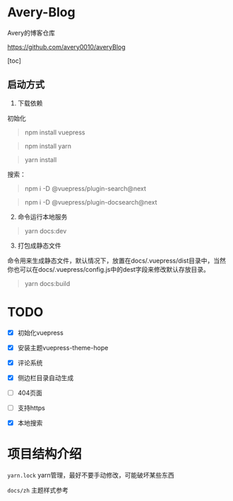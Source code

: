 # Avery-Blog

Avery的博客仓库

<https://github.com/avery0010/averyBlog>

[toc]

## 启动方式


1. 下载依赖

初始化

> npm install vuepress

> npm install yarn

> yarn install

搜索：

> npm i -D @vuepress/plugin-search@next

> npm i -D @vuepress/plugin-docsearch@next

2. 命令运行本地服务

> yarn docs:dev


3. 打包成静态文件

命令用来生成静态文件，默认情况下，放置在docs/.vuepress/dist目录中，当然你也可以在docs/.vuepress/config.js中的dest字段来修改默认存放目录。

> yarn docs:build





# TODO

- [x] 初始化vuepress
- [x] 安装主题vuepress-theme-hope
- [x] 评论系统
- [x] 侧边栏目录自动生成
- [ ] 404页面
- [ ] 支持https
- [x] 本地搜索


# 项目结构介绍


`yarn.lock` yarn管理，最好不要手动修改，可能破坏某些东西

`docs/zh` 主题样式参考








